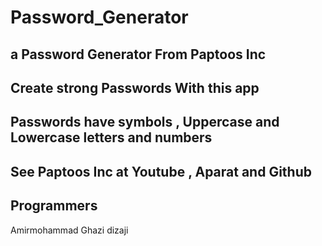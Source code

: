 # Password_Generator
a Password Generator From Paptoos Inc
-----------------------------------------------
Create strong Passwords With this app
-----------------------------------------------
Passwords have symbols , Uppercase and Lowercase letters and numbers
------------------------------------------------
See Paptoos Inc at Youtube , Aparat and Github
-----------------------------------------------
Programmers
-----------------------------------------------
Amirmohammad Ghazi dizaji
